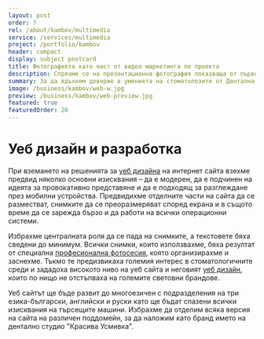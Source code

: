 ```yaml
---
layout: post
order: 7
rel: /about/kambov/multimedia
service: /services/multimedia
project: /portfolio/kambov
header: compact
display: subject postcard
title: Фотографията като част от видео маркетинга по проекта
description: Спряхме се на презентационна фотография показваща от първо лице работата в Дентална Клиника Камбов
summary: За да вдъхнем доверие в уменията на стоматолозите от Дентална Клиника Камбов направихте серия от видео материали където по разбираем начин са засеганати много широко разисквани теми.
image: /business/kambov/web-w.jpg
preview: /business/kambov/web-preview.jpg
featured: true
featuredOrder: 20
---
```

# Уеб дизайн и разработка
При вземането на решенията за [уеб дизайна](./../../маркетинг/уеб-дизайн.html) на интернет сайта взехме предвид няколко основни изисквания – да е модерен, да е подчинен на идеята за провокативно представяне и да е подходящ за разглеждане през мобилни устройства. Предвидихме отделните части на сайта да се разместват, снимките да се преоразмеряват според екрана и в същото време да се зарежда бързо и да работи на всички операционни системи. 

Избрахме централната роля да се пада на снимките, а текстовете бяха сведени до минимум. Всички снимки, които използвахме, бяха резултат от специална [професионална фотосесия](./../../маркетинг/мултимедия.html), която организирахме и заснехме. Тъкмо те предизвикаха големия интерес в стоматологичните среди и зададоха високото ниво на уеб сайта и неговият [уеб дизайн](./../../маркетинг/уеб-дизайн.html), които по нищо не отстъпваха на големите световни брандове.

Уеб сайтът ще бъде развит до многоезичен с подразделения на три езика-български, английски и руски като ще бъдат спазени всички изисквания на търсещите машини. Избрахме да отделим всяка версия на сайта на различен поддомейн, за да наложим като бранд името на дентално студио "Красива Усмивка".